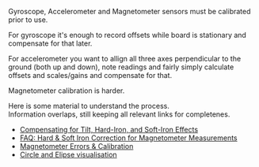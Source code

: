 Gyroscope, Accelerometer and Magnetometer sensors must be calibrated prior to use.

For gyroscope it's enough to record offsets while board is stationary and compensate for that later.

For accelerometer you want to allign all three axes perpendicular to the ground (both up and down), 
note readings and fairly simply calculate offsets and scales/gains and compensate for that.

Magnetometer calibration is harder.

Here is some material to understand the process.  
Information overlaps, still keeping all relevant links for completenes.

- [Compensating for Tilt, Hard-Iron, and Soft-Iron Effects](https://www.fierceelectronics.com/components/compensating-for-tilt-hard-iron-and-soft-iron-effects)
- [FAQ: Hard & Soft Iron Correction for Magnetometer Measurements](https://ez.analog.com/mems/w/documents/4493/faq-hard-soft-iron-correction-for-magnetometer-measurements)
- [Magnetometer Errors & Calibration](https://www.vectornav.com/resources/magnetometer-errors-calibration)
- [Circle and Elipse visualisation](https://www.desmos.com/calculator/p52mkrcvrm)
